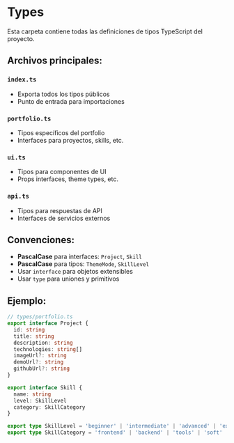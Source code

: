 # Types

Esta carpeta contiene todas las definiciones de tipos TypeScript del proyecto.

## Archivos principales:

### `index.ts`
- Exporta todos los tipos públicos
- Punto de entrada para importaciones

### `portfolio.ts`
- Tipos específicos del portfolio
- Interfaces para proyectos, skills, etc.

### `ui.ts`
- Tipos para componentes de UI
- Props interfaces, theme types, etc.

### `api.ts`
- Tipos para respuestas de API
- Interfaces de servicios externos

## Convenciones:
- **PascalCase** para interfaces: `Project`, `Skill`
- **PascalCase** para tipos: `ThemeMode`, `SkillLevel`
- Usar `interface` para objetos extensibles
- Usar `type` para uniones y primitivos

## Ejemplo:
```typescript
// types/portfolio.ts
export interface Project {
  id: string
  title: string
  description: string
  technologies: string[]
  imageUrl?: string
  demoUrl?: string
  githubUrl?: string
}

export interface Skill {
  name: string
  level: SkillLevel
  category: SkillCategory
}

export type SkillLevel = 'beginner' | 'intermediate' | 'advanced' | 'expert'
export type SkillCategory = 'frontend' | 'backend' | 'tools' | 'soft'
```